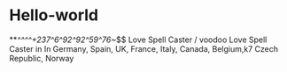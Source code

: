# Hello-world
  ***^^^^+237^6^92^92^59^76*~$$ Love Spell Caster / voodoo Love Spell Caster in In Germany, Spain, UK, France, Italy, Canada, Belgium,k7  Czech Republic, Norway
